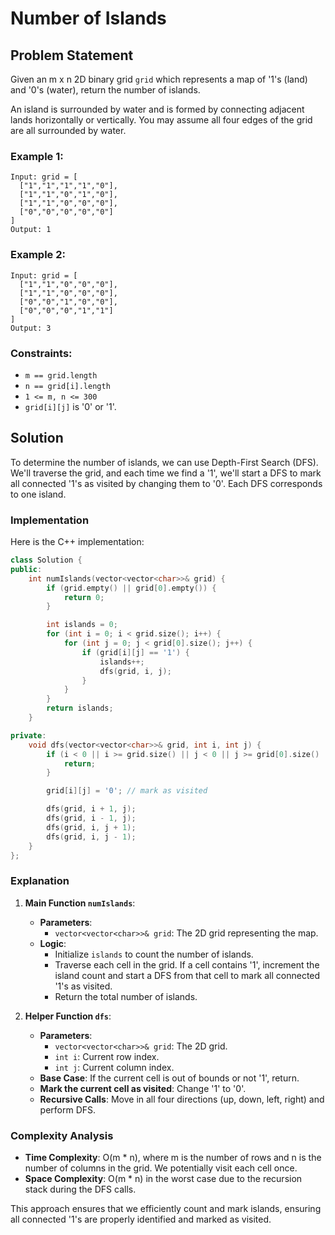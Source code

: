 # Number of Islands

## Problem Statement

Given an m x n 2D binary grid `grid` which represents a map of '1's (land) and '0's (water), return the number of islands.

An island is surrounded by water and is formed by connecting adjacent lands horizontally or vertically. You may assume all four edges of the grid are all surrounded by water.

### Example 1:

```
Input: grid = [
  ["1","1","1","1","0"],
  ["1","1","0","1","0"],
  ["1","1","0","0","0"],
  ["0","0","0","0","0"]
]
Output: 1
```

### Example 2:

```
Input: grid = [
  ["1","1","0","0","0"],
  ["1","1","0","0","0"],
  ["0","0","1","0","0"],
  ["0","0","0","1","1"]
]
Output: 3
```

### Constraints:

- `m == grid.length`
- `n == grid[i].length`
- `1 <= m, n <= 300`
- `grid[i][j]` is '0' or '1'.

## Solution

To determine the number of islands, we can use Depth-First Search (DFS). We'll traverse the grid, and each time we find a '1', we'll start a DFS to mark all connected '1's as visited by changing them to '0'. Each DFS corresponds to one island.

### Implementation

Here is the C++ implementation:

```cpp
class Solution {
public:
    int numIslands(vector<vector<char>>& grid) {
        if (grid.empty() || grid[0].empty()) {
            return 0;
        }

        int islands = 0;
        for (int i = 0; i < grid.size(); i++) {
            for (int j = 0; j < grid[0].size(); j++) {
                if (grid[i][j] == '1') {
                    islands++;
                    dfs(grid, i, j);
                }
            }
        }
        return islands;
    }

private:
    void dfs(vector<vector<char>>& grid, int i, int j) {
        if (i < 0 || i >= grid.size() || j < 0 || j >= grid[0].size() || grid[i][j] != '1') {
            return;
        }

        grid[i][j] = '0'; // mark as visited

        dfs(grid, i + 1, j);
        dfs(grid, i - 1, j);
        dfs(grid, i, j + 1);
        dfs(grid, i, j - 1);
    }
};
```

### Explanation

1. **Main Function `numIslands`**:
   - **Parameters**:
     - `vector<vector<char>>& grid`: The 2D grid representing the map.
   - **Logic**:
     - Initialize `islands` to count the number of islands.
     - Traverse each cell in the grid. If a cell contains '1', increment the island count and start a DFS from that cell to mark all connected '1's as visited.
     - Return the total number of islands.

2. **Helper Function `dfs`**:
   - **Parameters**:
     - `vector<vector<char>>& grid`: The 2D grid.
     - `int i`: Current row index.
     - `int j`: Current column index.
   - **Base Case**: If the current cell is out of bounds or not '1', return.
   - **Mark the current cell as visited**: Change '1' to '0'.
   - **Recursive Calls**: Move in all four directions (up, down, left, right) and perform DFS.

### Complexity Analysis

- **Time Complexity**: O(m * n), where m is the number of rows and n is the number of columns in the grid. We potentially visit each cell once.
- **Space Complexity**: O(m * n) in the worst case due to the recursion stack during the DFS calls.

This approach ensures that we efficiently count and mark islands, ensuring all connected '1's are properly identified and marked as visited.